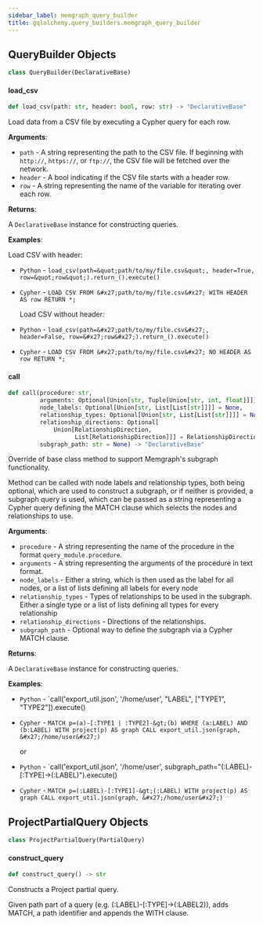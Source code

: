 ```yaml
---
sidebar_label: memgraph_query_builder
title: gqlalchemy.query_builders.memgraph_query_builder
---
```


## QueryBuilder Objects

```python
class QueryBuilder(DeclarativeBase)
```

#### load\_csv

```python
def load_csv(path: str, header: bool, row: str) -> "DeclarativeBase"
```

Load data from a CSV file by executing a Cypher query for each row.

**Arguments**:

- `path` - A string representing the path to the CSV file. If beginning with `http://`, `https://`, or `ftp://`, the CSV file will be fetched over the network.
- `header` - A bool indicating if the CSV file starts with a header row.
- `row` - A string representing the name of the variable for iterating
  over each row.
  

**Returns**:

  A `DeclarativeBase` instance for constructing queries.
  

**Examples**:

  Load CSV with header:
  
- `Python` - `load_csv(path=&quot;path/to/my/file.csv&quot;, header=True, row=&quot;row&quot;).return_().execute()`
- `Cypher` - `LOAD CSV FROM &#x27;path/to/my/file.csv&#x27; WITH HEADER AS row RETURN *;`
  
  Load CSV without header:
  
- `Python` - `load_csv(path=&#x27;path/to/my/file.csv&#x27;, header=False, row=&#x27;row&#x27;).return_().execute()`
- `Cypher` - `LOAD CSV FROM &#x27;path/to/my/file.csv&#x27; NO HEADER AS row RETURN *;`

#### call

```python
def call(procedure: str,
         arguments: Optional[Union[str, Tuple[Union[str, int, float]]]] = None,
         node_labels: Optional[Union[str, List[List[str]]]] = None,
         relationship_types: Optional[Union[str, List[List[str]]]] = None,
         relationship_directions: Optional[
             Union[RelationshipDirection,
                   List[RelationshipDirection]]] = RelationshipDirection.RIGHT,
         subgraph_path: str = None) -> "DeclarativeBase"
```

Override of base class method to support Memgraph&#x27;s subgraph functionality.

Method can be called with node labels and relationship types, both being optional, which are used to construct
a subgraph, or if neither is provided, a subgraph query is used, which can be passed as a string representing a
Cypher query defining the MATCH clause which selects the nodes and relationships to use.

**Arguments**:

- `procedure` - A string representing the name of the procedure in the
  format `query_module.procedure`.
- `arguments` - A string representing the arguments of the procedure in
  text format.
- `node_labels` - Either a string, which is then used as the label for all nodes, or
  a list of lists defining all labels for every node
- `relationship_types` - Types of relationships to be used in the subgraph. Either a
  single type or a list of lists defining all types for every relationship
- `relationship_directions` - Directions of the relationships.
- `subgraph_path` - Optional way to define the subgraph via a Cypher MATCH clause.
  

**Returns**:

  A `DeclarativeBase` instance for constructing queries.
  

**Examples**:

- `Python` - `call(&#x27;export_util.json&#x27;, &#x27;/home/user&#x27;, &quot;LABEL&quot;, [&quot;TYPE1&quot;, &quot;TYPE2&quot;]).execute()
- `Cypher` - `MATCH p=(a)-[:TYPE1 | :TYPE2]-&gt;(b) WHERE (a:LABEL) AND (b:LABEL)
  WITH project(p) AS graph CALL export_util.json(graph, &#x27;/home/user&#x27;)`
  
  or
  
- `Python` - `call(&#x27;export_util.json&#x27;, &#x27;/home/user&#x27;, subgraph_path=&quot;(:LABEL)-[:TYPE]-&gt;(:LABEL)&quot;).execute()
- `Cypher` - `MATCH p=(:LABEL)-[:TYPE1]-&gt;(:LABEL) WITH project(p) AS graph
  CALL export_util.json(graph, &#x27;/home/user&#x27;)`

## ProjectPartialQuery Objects

```python
class ProjectPartialQuery(PartialQuery)
```

#### construct\_query

```python
def construct_query() -> str
```

Constructs a Project partial query.

Given path part of a query (e.g. (:LABEL)-[:TYPE]-&gt;(:LABEL2)),
adds MATCH, a path identifier and appends the WITH clause.

